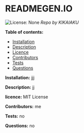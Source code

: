 

# READMEGEN.IO
![License: None](https://img.shields.io/github/languages/top/kikaiaku/readmegen.io)
_Repo by KIKAIAKU_

__Table of contents:__
- [Installation](#inst)
- [Description](#use)
- [Licence](#cb)
- [Contributors](#con)
- [Tests](#test)
- [Questions](#qs)

__Installation:__
jjj

__Description:__
jj



__licence:__
MIT License

__Contributors:__
me

__Tests:__
no

__Questions:__
no
